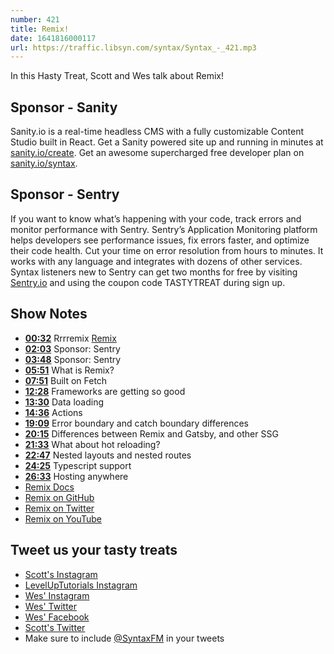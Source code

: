```yaml
---
number: 421
title: Remix!
date: 1641816000117
url: https://traffic.libsyn.com/syntax/Syntax_-_421.mp3
---
```


In this Hasty Treat, Scott and Wes talk about Remix!

## Sponsor - Sanity

Sanity.io is a real-time headless CMS with a fully customizable Content Studio built in React. Get a Sanity powered site up and running in minutes at [sanity.io/create](https://www.sanity.io/create). Get an awesome supercharged free developer plan on [sanity.io/syntax](https://www.sanity.io/syntax).

## Sponsor - Sentry

If you want to know what’s happening with your code, track errors and monitor performance with Sentry. Sentry’s Application Monitoring platform helps developers see performance issues, fix errors faster, and optimize their code health. Cut your time on error resolution from hours to minutes. It works with any language and integrates with dozens of other services. Syntax listeners new to Sentry can get two months for  free by visiting [Sentry.io](https://sentry.io) and using the coupon code TASTYTREAT during sign up.

## Show Notes

* **[00:32](#t=00:32)** Rrrremix
[Remix](https://remix.run)
* **[02:03](#t=02:03)** Sponsor: Sentry
* **[03:48](#t=03:48)** Sponsor: Sentry
* **[05:51](#t=05:51)** What is Remix?
* **[07:51](#t=07:51)** Built on Fetch
* **[12:28](#t=12:28)** Frameworks are getting so good
* **[13:30](#t=13:30)** Data loading
* **[14:36](#t=14:36)** Actions
* **[19:09](#t=19:09)** Error boundary and catch boundary differences
* **[20:15](#t=20:15)** Differences between Remix and Gatsby, and other SSG
* **[21:33](#t=21:33)** What about hot reloading?
* **[22:47](#t=22:47)** Nested layouts and nested routes
* **[24:25](#t=24:25)** Typescript support
* **[26:33](#t=26:33)** Hosting anywhere
* [Remix Docs](https://remix.run/docs/en/v1)
* [Remix on GitHub](https://github.com/remix-run)
* [Remix on Twitter](https://twitter.com/remix_run)
* [Remix on YouTube](https://www.youtube.com/remix_run)

## Tweet us your tasty treats

* [Scott's Instagram](https://www.instagram.com/stolinski/)
* [LevelUpTutorials Instagram](https://www.instagram.com/LevelUpTutorials/)
* [Wes' Instagram](https://www.instagram.com/wesbos/)
* [Wes' Twitter](https://twitter.com/wesbos)
* [Wes' Facebook](https://www.facebook.com/wesbos.developer)
* [Scott's Twitter](https://twitter.com/stolinski)
* Make sure to include [@SyntaxFM](https://twitter.com/SyntaxFM) in your tweets

